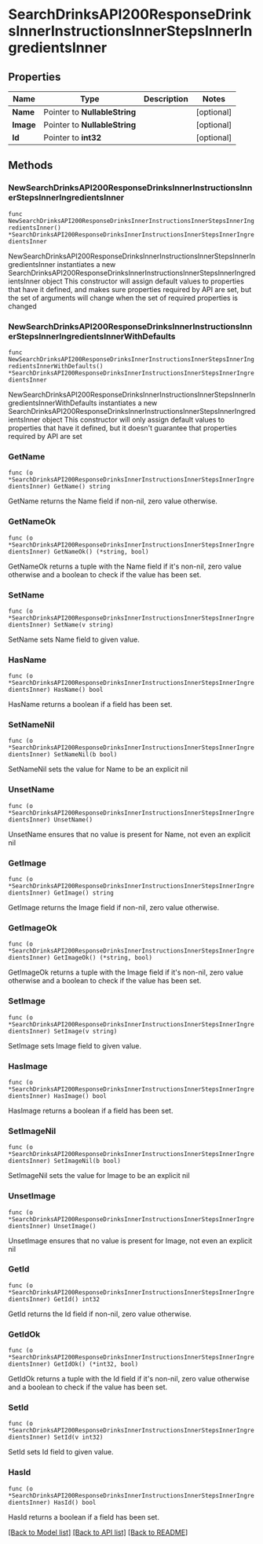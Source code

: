 # SearchDrinksAPI200ResponseDrinksInnerInstructionsInnerStepsInnerIngredientsInner

## Properties

Name | Type | Description | Notes
------------ | ------------- | ------------- | -------------
**Name** | Pointer to **NullableString** |  | [optional] 
**Image** | Pointer to **NullableString** |  | [optional] 
**Id** | Pointer to **int32** |  | [optional] 

## Methods

### NewSearchDrinksAPI200ResponseDrinksInnerInstructionsInnerStepsInnerIngredientsInner

`func NewSearchDrinksAPI200ResponseDrinksInnerInstructionsInnerStepsInnerIngredientsInner() *SearchDrinksAPI200ResponseDrinksInnerInstructionsInnerStepsInnerIngredientsInner`

NewSearchDrinksAPI200ResponseDrinksInnerInstructionsInnerStepsInnerIngredientsInner instantiates a new SearchDrinksAPI200ResponseDrinksInnerInstructionsInnerStepsInnerIngredientsInner object
This constructor will assign default values to properties that have it defined,
and makes sure properties required by API are set, but the set of arguments
will change when the set of required properties is changed

### NewSearchDrinksAPI200ResponseDrinksInnerInstructionsInnerStepsInnerIngredientsInnerWithDefaults

`func NewSearchDrinksAPI200ResponseDrinksInnerInstructionsInnerStepsInnerIngredientsInnerWithDefaults() *SearchDrinksAPI200ResponseDrinksInnerInstructionsInnerStepsInnerIngredientsInner`

NewSearchDrinksAPI200ResponseDrinksInnerInstructionsInnerStepsInnerIngredientsInnerWithDefaults instantiates a new SearchDrinksAPI200ResponseDrinksInnerInstructionsInnerStepsInnerIngredientsInner object
This constructor will only assign default values to properties that have it defined,
but it doesn't guarantee that properties required by API are set

### GetName

`func (o *SearchDrinksAPI200ResponseDrinksInnerInstructionsInnerStepsInnerIngredientsInner) GetName() string`

GetName returns the Name field if non-nil, zero value otherwise.

### GetNameOk

`func (o *SearchDrinksAPI200ResponseDrinksInnerInstructionsInnerStepsInnerIngredientsInner) GetNameOk() (*string, bool)`

GetNameOk returns a tuple with the Name field if it's non-nil, zero value otherwise
and a boolean to check if the value has been set.

### SetName

`func (o *SearchDrinksAPI200ResponseDrinksInnerInstructionsInnerStepsInnerIngredientsInner) SetName(v string)`

SetName sets Name field to given value.

### HasName

`func (o *SearchDrinksAPI200ResponseDrinksInnerInstructionsInnerStepsInnerIngredientsInner) HasName() bool`

HasName returns a boolean if a field has been set.

### SetNameNil

`func (o *SearchDrinksAPI200ResponseDrinksInnerInstructionsInnerStepsInnerIngredientsInner) SetNameNil(b bool)`

 SetNameNil sets the value for Name to be an explicit nil

### UnsetName
`func (o *SearchDrinksAPI200ResponseDrinksInnerInstructionsInnerStepsInnerIngredientsInner) UnsetName()`

UnsetName ensures that no value is present for Name, not even an explicit nil
### GetImage

`func (o *SearchDrinksAPI200ResponseDrinksInnerInstructionsInnerStepsInnerIngredientsInner) GetImage() string`

GetImage returns the Image field if non-nil, zero value otherwise.

### GetImageOk

`func (o *SearchDrinksAPI200ResponseDrinksInnerInstructionsInnerStepsInnerIngredientsInner) GetImageOk() (*string, bool)`

GetImageOk returns a tuple with the Image field if it's non-nil, zero value otherwise
and a boolean to check if the value has been set.

### SetImage

`func (o *SearchDrinksAPI200ResponseDrinksInnerInstructionsInnerStepsInnerIngredientsInner) SetImage(v string)`

SetImage sets Image field to given value.

### HasImage

`func (o *SearchDrinksAPI200ResponseDrinksInnerInstructionsInnerStepsInnerIngredientsInner) HasImage() bool`

HasImage returns a boolean if a field has been set.

### SetImageNil

`func (o *SearchDrinksAPI200ResponseDrinksInnerInstructionsInnerStepsInnerIngredientsInner) SetImageNil(b bool)`

 SetImageNil sets the value for Image to be an explicit nil

### UnsetImage
`func (o *SearchDrinksAPI200ResponseDrinksInnerInstructionsInnerStepsInnerIngredientsInner) UnsetImage()`

UnsetImage ensures that no value is present for Image, not even an explicit nil
### GetId

`func (o *SearchDrinksAPI200ResponseDrinksInnerInstructionsInnerStepsInnerIngredientsInner) GetId() int32`

GetId returns the Id field if non-nil, zero value otherwise.

### GetIdOk

`func (o *SearchDrinksAPI200ResponseDrinksInnerInstructionsInnerStepsInnerIngredientsInner) GetIdOk() (*int32, bool)`

GetIdOk returns a tuple with the Id field if it's non-nil, zero value otherwise
and a boolean to check if the value has been set.

### SetId

`func (o *SearchDrinksAPI200ResponseDrinksInnerInstructionsInnerStepsInnerIngredientsInner) SetId(v int32)`

SetId sets Id field to given value.

### HasId

`func (o *SearchDrinksAPI200ResponseDrinksInnerInstructionsInnerStepsInnerIngredientsInner) HasId() bool`

HasId returns a boolean if a field has been set.


[[Back to Model list]](../README.md#documentation-for-models) [[Back to API list]](../README.md#documentation-for-api-endpoints) [[Back to README]](../README.md)


